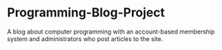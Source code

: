 # Programming-Blog-Project
A blog about computer programming with an account-based membership system and administrators who post articles to the site.
